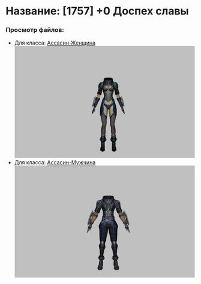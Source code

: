 # Название: [1757] +0 Доспех славы

### Просмотр файлов:
- Для класса: [Ассасин-Женщина](Ассасин-Женщина)
![p070019.png](Ассасин-Женщина/p070019.png)
- Для класса: [Ассасин-Мужчина](Ассасин-Мужчина)
![p060019.png](Ассасин-Мужчина/p060019.png)
